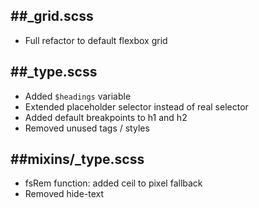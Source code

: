 ##_grid.scss
---

* Full refactor to default flexbox grid

##_type.scss
---

* Added `$headings` variable
* Extended placeholder selector instead of real selector
* Added default breakpoints to h1 and h2
* Removed unused tags / styles 


##mixins/_type.scss
---

* fsRem function: added ceil to pixel fallback
* Removed hide-text